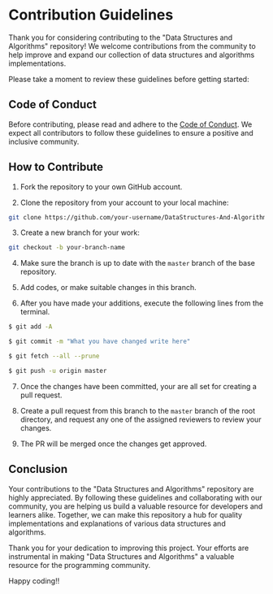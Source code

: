 # Contribution Guidelines

Thank you for considering contributing to the "Data Structures and Algorithms" repository! We welcome contributions from the community to help improve and expand our collection of data structures and algorithms implementations.

Please take a moment to review these guidelines before getting started:

## Code of Conduct
Before contributing, please read and adhere to the [Code of Conduct](https://github.com/N0vice17/DataStructures-And-Algorithm/blob/master/CODE_OF_CONDUCT.md). We expect all contributors to follow these guidelines to ensure a positive and inclusive community.

## How to Contribute

1. Fork the repository to your own GitHub account.
  
2. Clone the repository from your account to your local machine: 
```bash
git clone https://github.com/your-username/DataStructures-And-Algorithm.git
```

3. Create a new branch for your work:
```bash
git checkout -b your-branch-name
```

4. Make sure the branch is up to date with the `master` branch of the base repository.

5. Add codes, or make suitable changes in this branch.

6. After you have made your additions, execute the following lines from the terminal.
```bash
$ git add -A

$ git commit -m "What you have changed write here"

$ git fetch --all --prune

$ git push -u origin master
```

7. Once the changes have been committed, your are all set for creating a pull request.

8. Create a pull request from this branch to the `master` branch of the root directory, and request any one of the assigned reviewers to review your changes.

9. The PR will be merged once the changes get approved.

## Conclusion

Your contributions to the "Data Structures and Algorithms" repository are highly appreciated. 
By following these guidelines and collaborating with our community, you are helping us build a valuable resource for developers and learners alike. 
Together, we can make this repository a hub for quality implementations and explanations of various data structures and algorithms.

Thank you for your dedication to improving this project. Your efforts are instrumental in making "Data Structures and Algorithms" a valuable resource for the programming community. 

Happy coding!!
